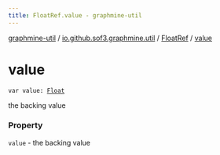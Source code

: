 ```yaml
---
title: FloatRef.value - graphmine-util
---
```


[graphmine-util](../../index.html) / [io.github.sof3.graphmine.util](../index.html) / [FloatRef](index.html) / [value](./value.html)

# value

`var value: `[`Float`](https://kotlinlang.org/api/latest/jvm/stdlib/kotlin/-float/index.html)

the backing value

### Property

`value` - the backing value